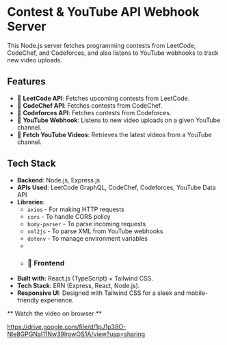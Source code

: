 # Contest & YouTube API Webhook Server

This Node.js server fetches programming contests from LeetCode, CodeChef, and Codeforces, and also listens to YouTube webhooks to track new video uploads.

## Features

- 📌 **LeetCode API**: Fetches upcoming contests from LeetCode.
- 📌 **CodeChef API**: Fetches contests from CodeChef.
- 📌 **Codeforces API**: Fetches contests from Codeforces.
- 📌 **YouTube Webhook**: Listens to new video uploads on a given YouTube channel.
- 📌 **Fetch YouTube Videos**: Retrieves the latest videos from a YouTube channel.

## Tech Stack

- **Backend**: Node.js, Express.js
- **APIs Used**: LeetCode GraphQL, CodeChef, Codeforces, YouTube Data API
- **Libraries**:
  - `axios` - For making HTTP requests
  - `cors` - To handle CORS policy
  - `body-parser` - To parse incoming requests
  - `xml2js` - To parse XML from YouTube webhooks
  - `dotenv` - To manage environment variables
  - 
  - ### 🎨 Frontend
- **Built with**: React.js (TypeScript) + Tailwind CSS.
- **Tech Stack**: ERN (Express, React, Node.js).
- **Responsive UI**: Designed with Tailwind CSS for a sleek and mobile-friendly experience.

** Watch the video on browser **

https://drive.google.com/file/d/1pJ1p38O-Nle8GPGNaI11Nw39lrowOS1A/view?usp=sharing
